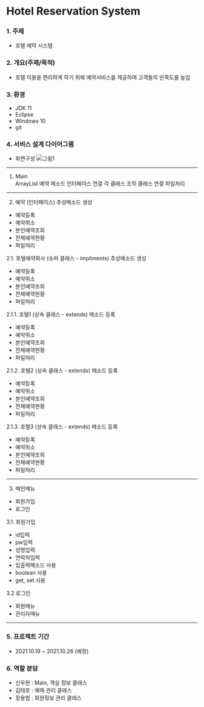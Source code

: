 # Hotel Reservation System

### 1. 주제
- 호텔 예약 시스템
### 2. 개요(주제/목적)
- 호텔 이용을 편리하게 하기 위해 예약서비스를 제공하여 고객들의 만족도를 높임
### 3. 환경
- JDK 11
- Eclipse
- Windows 10
- git
### 4. 서비스 설계 다이어그램
<!-- ![그림1](https://user-images.githubusercontent.com/87436495/137877871-555af2b4-6989-44b1-afe3-5f5998ae4cc5.png) -->
- 화면구성
![그림1](https://user-images.githubusercontent.com/87436495/138815062-8b16f40f-4d1f-4af8-a080-158d9a662b1f.png)
---
1. Main  
ArrayList
예약 메소드
인터페이스 연결
각 클래스 조작
클래스 연결
파일처리
---
2. 예약 (인터페이스)
추상메소드 생성
- 예약등록
- 예약취소
- 본인예약조회
- 전체예약현황
- 파일처리

2.1. 호텔예약회사 (슈퍼 클래스 - impliments)
추상메소드 생성
- 예약등록
- 예약취소
- 본인예약조회
- 전체예약현황
- 파일처리

2.1.1. 호텔1 (상속 클래스 - extends)
메소드 등록
- 예약등록
- 예약취소
- 본인예약조회
- 전체예약현황
- 파일처리

2.1.2. 호텔2 (상속 클래스 - extends)
메소드 등록
- 예약등록
- 예약취소
- 본인예약조회
- 전체예약현황
- 파일처리

2.1.3. 호텔3 (상속 클래스 - extends)
메소드 등록
- 예약등록
- 예약취소
- 본인예약조회
- 전체예약현황
- 파일처리
---
3. 메인메뉴
- 회원가입
- 로그인

3.1. 회원가입
- id입력
- pw입력
- 성명입력
- 연락처입력
- 입출력메소드 사용
- boolean 사용
- get, set 사용

3.2 로그인
- 회원메뉴
- 관리자메뉴
---
### 5. 프로젝트 기간
- 2021.10.19 ~ 2021.10.26 (예정)
### 6. 역할 분담
- 신우현 : Main, 객실 정보 클래스
- 김태호 : 예매 관리 클래스
- 장용범 : 회원정보 관리 클래스
